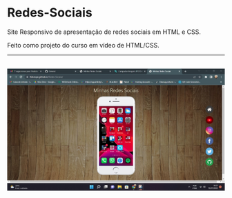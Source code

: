 <h1>Redes-Sociais</h1>

<h>Site Responsivo de apresentação de redes sociais em HTML e CSS.</h2>

<p>Feito como projeto do curso em vídeo de HTML/CSS.</p>

<hr>
<br>
<img src="/prints/print.jpg">
